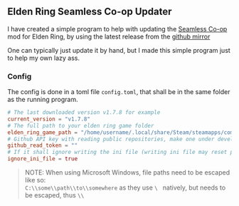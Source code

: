 ## Elden Ring Seamless Co-op Updater

I have created a simple program to help with updating the [Seamless Co-op](https://www.nexusmods.com/eldenring/mods/510) 
mod for Elden Ring, by using the latest release from the [github mirror](https://github.com/LukeYui/EldenRingSeamlessCoopRelease/releases)

One can typically just update it by hand, but I made this simple program just to help my own lazy ass.

### Config

The config is done in a toml file `config.toml`, that shall be in the same folder as the running program.

```toml
# The last downloaded version v1.7.8 for example
current_version = "v1.7.8"
# The full path to your elden ring game folder
elden_ring_game_path = "/home/username/.local/share/Steam/steamapps/common/ELDEN RING/Game/"
# Github API key with reading public repositories, make one under developer settings -> personal access token
github_read_token = ""
# If it shall ignore writing the ini file (writing ini file may reset password)
ignore_ini_file = true
```

> NOTE: When using Microsoft Windows, file paths need to be escaped like so:  
> `C:\\some\\path\\to\\somewhere` as they use `\ ` natively, but needs to be escaped, thus `\\` 

